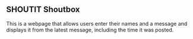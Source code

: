 ## SHOUTIT Shoutbox
This is a webpage that allows users enter their names and a message and displays it from the latest message, including the time it was posted.
